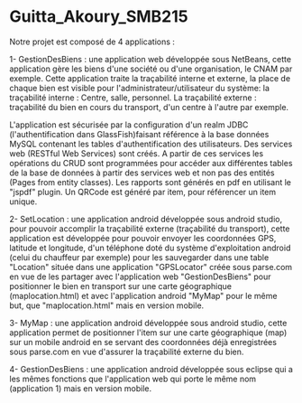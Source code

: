 # Guitta_Akoury_SMB215
Notre projet est composé de 4 applications : 

1- GestionDesBiens : une application web développée sous NetBeans, cette application gère les biens d'une société ou d'une organisation, le CNAM par exemple. 
Cette application traite la traçabilité interne et externe, la place de chaque bien est visible pour l'administrateur/utilisateur du système: la traçabilité interne : Centre, salle, personnel. La traçabilité externe : traçabilité du bien en cours du transport, d'un centre à l'autre par exemple.

L'application est sécurisée par la configuration d'un realm JDBC (l'authentification dans GlassFish)faisant référence à la base données MySQL contenant les tables d'authentification des utilisateurs. Des services web (RESTful Web Services) sont créés. A partir de ces services les opérations du CRUD sont programmées pour accéder aux différentes tables de la base de données à partir des services web et non pas des entités (Pages from entity classes). Les rapports sont générés en pdf en utilisant le "jspdf" plugin. Un QRCode est généré par item, pour référencer un item unique. 

2- SetLocation : une application android développée sous android studio, pour pouvoir accomplir la traçabilité externe (traçabilité du transport), cette application est développée pour pouvoir envoyer les coordonnées GPS, latitude et longitude, d'un téléphone doté du système d'exploitation android (celui du chauffeur par exemple) pour les sauvegarder dans une table "Location" située dans une application "GPSLocator" créée sous parse.com en vue de les partager avec l'application web "GestionDesBiens" pour positionner le bien en transport sur une carte géographique (maplocation.html) et avec l'application android "MyMap" pour le même but, que "maplocation.html" mais en version mobile. 

3- MyMap : une application android développée sous android studio, cette application permet de positionner l'item sur une carte géographique (map) sur un mobile android en se servant des coordonnées déjà enregistrées sous parse.com en vue d'assurer la traçabilité externe du bien.

4- GestionDesBiens : une application android  développée sous eclipse qui a les mêmes fonctions que l'application web qui porte le même nom (application 1) mais en version mobile.

